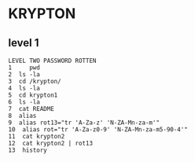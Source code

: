 # KRYPTON
## level 1
    LEVEL TWO PASSWORD ROTTEN
    1     pwd
    2  ls -la
    3  cd /krypton/
    4  ls -la
    5  cd krypton1
    6  ls -la
    7  cat README
    8  alias
    9  alias rot13="tr 'A-Za-z' 'N-ZA-Mn-za-m'"
    10  alias rot="tr 'A-Za-z0-9' 'N-ZA-Mn-za-m5-90-4'"
    11  cat krypton2
    12  cat krypton2 | rot13
    13  history
